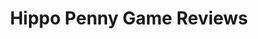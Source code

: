 ---
title: Hippo Penny Game Reviews
layout: scoredetail
permalink: /meta-score/monster-hunter-rise
header:
  teaser: /assets/images/monster-hunter-rise.jpg
  video:
    id: xLtxF5IV0Fg
    provider: youtube
---